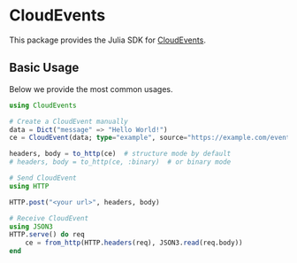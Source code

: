 # CloudEvents

This package provides the Julia SDK for [CloudEvents](https://github.com/cloudevents/spec).

## Basic Usage

Below we provide the most common usages.

```julia
using CloudEvents

# Create a CloudEvent manually
data = Dict("message" => "Hello World!")
ce = CloudEvent(data; type="example", source="https://example.com/event-producer")

headers, body = to_http(ce)  # structure mode by default
# headers, body = to_http(ce, :binary)  # or binary mode

# Send CloudEvent
using HTTP

HTTP.post("<your url>", headers, body)

# Receive CloudEvent
using JSON3
HTTP.serve() do req
    ce = from_http(HTTP.headers(req), JSON3.read(req.body))
end
```